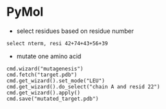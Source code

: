 # PyMol

 - select residues based on residue number
```t
select nterm, resi 42+74+43+56+39
```
- mutate one amino acid
```t
cmd.wizard("mutagenesis")
cmd.fetch("target.pdb")
cmd.get_wizard().set_mode("LEU")
cmd.get_wizard().do_select("chain A and resid 22")
cmd.get_wizard().apply()
cmd.save("mutated_target.pdb")
```
